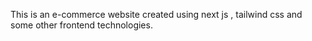 This is an e-commerce website created using next js , tailwind css and some other frontend technologies. 
